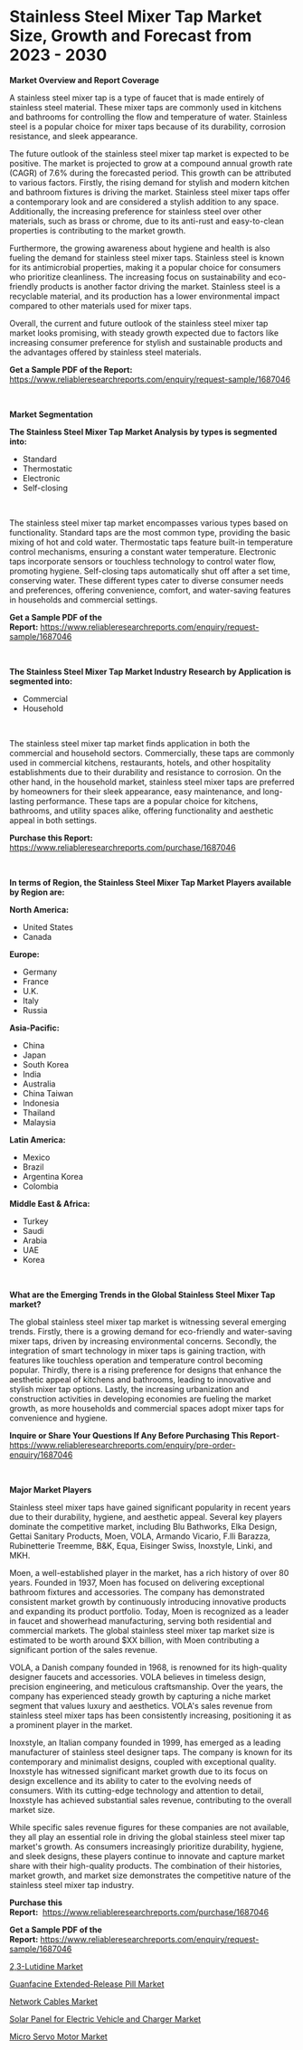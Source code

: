 <p><h1>Stainless Steel Mixer Tap Market Size, Growth and Forecast from 2023 - 2030</h1></p><p><strong>Market Overview and Report Coverage</strong></p>
<p><p>A stainless steel mixer tap is a type of faucet that is made entirely of stainless steel material. These mixer taps are commonly used in kitchens and bathrooms for controlling the flow and temperature of water. Stainless steel is a popular choice for mixer taps because of its durability, corrosion resistance, and sleek appearance.</p><p>The future outlook of the stainless steel mixer tap market is expected to be positive. The market is projected to grow at a compound annual growth rate (CAGR) of 7.6% during the forecasted period. This growth can be attributed to various factors. Firstly, the rising demand for stylish and modern kitchen and bathroom fixtures is driving the market. Stainless steel mixer taps offer a contemporary look and are considered a stylish addition to any space. Additionally, the increasing preference for stainless steel over other materials, such as brass or chrome, due to its anti-rust and easy-to-clean properties is contributing to the market growth.</p><p>Furthermore, the growing awareness about hygiene and health is also fueling the demand for stainless steel mixer taps. Stainless steel is known for its antimicrobial properties, making it a popular choice for consumers who prioritize cleanliness. The increasing focus on sustainability and eco-friendly products is another factor driving the market. Stainless steel is a recyclable material, and its production has a lower environmental impact compared to other materials used for mixer taps.</p><p>Overall, the current and future outlook of the stainless steel mixer tap market looks promising, with steady growth expected due to factors like increasing consumer preference for stylish and sustainable products and the advantages offered by stainless steel materials.</p></p>
<p><strong>Get a Sample PDF of the Report:</strong> <a href="https://www.reliableresearchreports.com/enquiry/request-sample/1687046">https://www.reliableresearchreports.com/enquiry/request-sample/1687046</a></p>
<p>&nbsp;</p>
<p><strong>Market Segmentation</strong></p>
<p><strong>The Stainless Steel Mixer Tap Market Analysis by types is segmented into:</strong></p>
<p><ul><li>Standard</li><li>Thermostatic</li><li>Electronic</li><li>Self-closing</li></ul></p>
<p>&nbsp;</p>
<p><p>The stainless steel mixer tap market encompasses various types based on functionality. Standard taps are the most common type, providing the basic mixing of hot and cold water. Thermostatic taps feature built-in temperature control mechanisms, ensuring a constant water temperature. Electronic taps incorporate sensors or touchless technology to control water flow, promoting hygiene. Self-closing taps automatically shut off after a set time, conserving water. These different types cater to diverse consumer needs and preferences, offering convenience, comfort, and water-saving features in households and commercial settings.</p></p>
<p><strong>Get a Sample PDF of the Report:</strong>&nbsp;<a href="https://www.reliableresearchreports.com/enquiry/request-sample/1687046">https://www.reliableresearchreports.com/enquiry/request-sample/1687046</a></p>
<p>&nbsp;</p>
<p><strong>The Stainless Steel Mixer Tap Market Industry Research by Application is segmented into:</strong></p>
<p><ul><li>Commercial</li><li>Household</li></ul></p>
<p>&nbsp;</p>
<p><p>The stainless steel mixer tap market finds application in both the commercial and household sectors. Commercially, these taps are commonly used in commercial kitchens, restaurants, hotels, and other hospitality establishments due to their durability and resistance to corrosion. On the other hand, in the household market, stainless steel mixer taps are preferred by homeowners for their sleek appearance, easy maintenance, and long-lasting performance. These taps are a popular choice for kitchens, bathrooms, and utility spaces alike, offering functionality and aesthetic appeal in both settings.</p></p>
<p><strong>Purchase this Report:</strong>&nbsp; <a href="https://www.reliableresearchreports.com/purchase/1687046">https://www.reliableresearchreports.com/purchase/1687046</a></p>
<p>&nbsp;</p>
<p><strong>In terms of Region, the Stainless Steel Mixer Tap Market Players available by Region are:</strong></p>
<p>
    <p> <strong> North America: </strong>
        <ul>
            <li>United States</li>
            <li>Canada</li>
        </ul>
        </p> 
    <p> <strong> Europe: </strong>
        <ul>
            <li>Germany</li>
            <li>France</li>
            <li>U.K.</li>
            <li>Italy</li>
            <li>Russia</li>
        </ul>
        </p> 
    <p> <strong> Asia-Pacific: </strong>
        <ul>
            <li>China</li>
            <li>Japan</li>
            <li>South Korea</li>
            <li>India</li>
            <li>Australia</li>
            <li>China Taiwan</li>
            <li>Indonesia</li>
            <li>Thailand</li>
            <li>Malaysia</li>
        </ul>
        </p> 
    <p> <strong> Latin America: </strong>
        <ul>
            <li>Mexico</li>
            <li>Brazil</li>
            <li>Argentina Korea</li>
            <li>Colombia</li>
        </ul>
        </p> 
    <p> <strong> Middle East & Africa: </strong>
        <ul>
            <li>Turkey</li>
            <li>Saudi</li>
            <li>Arabia</li>
            <li>UAE</li>
            <li>Korea</li>
        </ul>
    </p>
    </p>
<p>&nbsp;</p>
<p><strong>What are the Emerging Trends in the Global Stainless Steel Mixer Tap market?</strong></p>
<p><p>The global stainless steel mixer tap market is witnessing several emerging trends. Firstly, there is a growing demand for eco-friendly and water-saving mixer taps, driven by increasing environmental concerns. Secondly, the integration of smart technology in mixer taps is gaining traction, with features like touchless operation and temperature control becoming popular. Thirdly, there is a rising preference for designs that enhance the aesthetic appeal of kitchens and bathrooms, leading to innovative and stylish mixer tap options. Lastly, the increasing urbanization and construction activities in developing economies are fueling the market growth, as more households and commercial spaces adopt mixer taps for convenience and hygiene.</p></p>
<p><strong>Inquire or Share Your Questions If Any Before Purchasing This Report</strong>- <a href="https://www.reliableresearchreports.com/enquiry/pre-order-enquiry/1687046">https://www.reliableresearchreports.com/enquiry/pre-order-enquiry/1687046</a></p>
<p>&nbsp;</p>
<p><strong>Major Market Players</strong></p>
<p><p>Stainless steel mixer taps have gained significant popularity in recent years due to their durability, hygiene, and aesthetic appeal. Several key players dominate the competitive market, including Blu Bathworks, Elka Design, Gettai Sanitary Products, Moen, VOLA, Armando Vicario, F.lli Barazza, Rubinetterie Treemme, B&K, Equa, Eisinger Swiss, Inoxstyle, Linki, and MKH.</p><p>Moen, a well-established player in the market, has a rich history of over 80 years. Founded in 1937, Moen has focused on delivering exceptional bathroom fixtures and accessories. The company has demonstrated consistent market growth by continuously introducing innovative products and expanding its product portfolio. Today, Moen is recognized as a leader in faucet and showerhead manufacturing, serving both residential and commercial markets. The global stainless steel mixer tap market size is estimated to be worth around $XX billion, with Moen contributing a significant portion of the sales revenue.</p><p>VOLA, a Danish company founded in 1968, is renowned for its high-quality designer faucets and accessories. VOLA believes in timeless design, precision engineering, and meticulous craftsmanship. Over the years, the company has experienced steady growth by capturing a niche market segment that values luxury and aesthetics. VOLA's sales revenue from stainless steel mixer taps has been consistently increasing, positioning it as a prominent player in the market.</p><p>Inoxstyle, an Italian company founded in 1999, has emerged as a leading manufacturer of stainless steel designer taps. The company is known for its contemporary and minimalist designs, coupled with exceptional quality. Inoxstyle has witnessed significant market growth due to its focus on design excellence and its ability to cater to the evolving needs of consumers. With its cutting-edge technology and attention to detail, Inoxstyle has achieved substantial sales revenue, contributing to the overall market size.</p><p>While specific sales revenue figures for these companies are not available, they all play an essential role in driving the global stainless steel mixer tap market's growth. As consumers increasingly prioritize durability, hygiene, and sleek designs, these players continue to innovate and capture market share with their high-quality products. The combination of their histories, market growth, and market size demonstrates the competitive nature of the stainless steel mixer tap industry.</p></p>
<p><strong>Purchase this Report:</strong>&nbsp;&nbsp;<a href="https://www.reliableresearchreports.com/purchase/1687046">https://www.reliableresearchreports.com/purchase/1687046</a></p>
<p></p>
<p><strong>Get a Sample PDF of the Report:</strong>&nbsp;<a href="https://www.reliableresearchreports.com/enquiry/request-sample/1687046">https://www.reliableresearchreports.com/enquiry/request-sample/1687046</a></p>
<p><p><a href="https://medium.com/@verlielesch1927/2-3-lutidine-market-analysis-and-sze-forecasted-for-period-from-2023-to-2030-48c4e5ac5f17">2,3-Lutidine Market</a></p><p><a href="https://medium.com/@alethaebert2013/guanfacine-extended-release-pill-market-the-key-to-successful-business-strategy-forecast-till-2030-d9b4d4968204">Guanfacine Extended-Release Pill Market</a></p><p><a href="https://www.linkedin.com/pulse/network-cables-market-challenges-opportunities-growth/">Network Cables Market</a></p><p><a href="https://www.linkedin.com/pulse/solar-panel-electric-vehicle-charger-market-1c/">Solar Panel for Electric Vehicle and Charger Market</a></p><p><a href="https://www.linkedin.com/pulse/micro-servo-motor-market-size-2023-2030-global-industrial/">Micro Servo Motor Market</a></p></p>